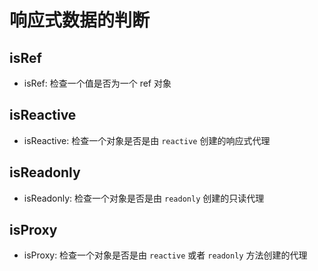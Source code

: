 # 响应式数据的判断

## isRef

- isRef: 检查一个值是否为一个 ref 对象

## isReactive

- isReactive: 检查一个对象是否是由 `reactive` 创建的响应式代理

## isReadonly

- isReadonly: 检查一个对象是否是由 `readonly` 创建的只读代理

## isProxy

- isProxy: 检查一个对象是否是由 `reactive` 或者 `readonly` 方法创建的代理
